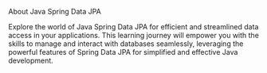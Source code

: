 About Java Spring Data JPA

Explore the world of Java Spring Data JPA for efficient and streamlined data access in your applications. 
This learning journey will empower you with the skills to manage and interact with databases seamlessly, leveraging the powerful features of Spring Data JPA for simplified and effective Java development.
